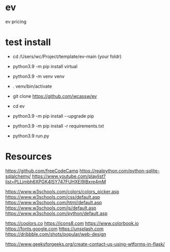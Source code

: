 # ev
ev pricing


# test install 
- cd /Users/wc/Project/template/ev-main (your foldr)

- python3.9 -m pip install virtual
- python3.9 -m venv venv
- . venv/bin/activate
- git clone https://github.com/wcassw/ev
- cd ev
- python3.9 -m pip install --upgrade pip
- python3.9 -m pip install -r requirements.txt
- python3.9 run.py


# Resources
https://github.com/freeCodeCamp
https://realpython.com/python-sqlite-sqlalchemy/
https://www.youtube.com/playlist?list=PLLjmbh6XPGK4ISY747FUHXEl9lBxre4mM

https://www.w3schools.com/colors/colors_picker.asp
https://www.w3schools.com/css/default.asp
https://www.w3schools.com/html/default.asp
https://www.w3schools.com/js/default.asp
https://www.w3schools.com/python/default.asp

https://coolors.co
https://icons8.com
https://www.colorbook.io
https://fonts.google.com
https://unsplash.com
https://dribbble.com/shots/popular/web-design

https://www.geeksforgeeks.org/create-contact-us-using-wtforms-in-flask/
